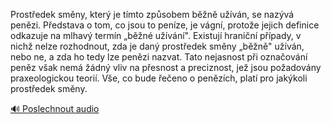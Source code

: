 
Prostředek směny, který je tímto způsobem běžně užíván, se nazývá penězi. Představa o tom, co jsou to peníze, je vágní, protože jejich definice odkazuje na mlhavý termín „běžné užívání". Existují hraniční případy, v nichž nelze rozhodnout, zda je daný prostředek směny „běžně" užíván, nebo ne, a zda ho tedy lze penězi nazvat. Tato nejasnost při označování peněz však nemá žádný vliv na přesnost a preciznost, jež jsou požadovány praxeologickou teorií. Vše, co bude řečeno o penězích, platí pro jakýkoli prostředek směny.

[🔊 Poslechnout audio](/data/7-paragraphs/audio/chapter_73/para_005-Prostedek-smny-kter-je-tmto-zpsobem-bn-u.mp3)
